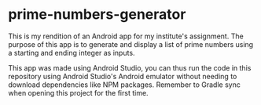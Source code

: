 ﻿# prime-numbers-generator

This is my rendition of an Android app for my institute's assignment. The purpose of this app is to generate and display a list of prime numbers using a starting and ending integer as inputs.

This app was made using Android Studio, you can thus run the code in this repository using Android Studio's Android emulator without needing to download dependencies like NPM packages. Remember to Gradle sync when opening this project for the first time.
